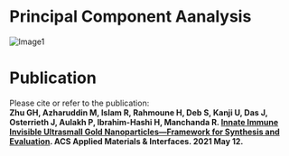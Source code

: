 # Principal Component Aanalysis 

![Image1](https://drive.google.com/uc?export=view&id=1E7Z44cJSaA6bpEmlsH5RnMab8bMITRrr)

# Publication
Please cite or refer to the publication:\
**Zhu GH, Azharuddin M, Islam R, Rahmoune H, Deb S, Kanji U, Das J, Osterrieth J, Aulakh P, Ibrahim-Hashi H, Manchanda R. [Innate Immune Invisible Ultrasmall Gold Nanoparticles—Framework for Synthesis and Evaluation](https://pubs.acs.org/doi/pdf/10.1021/acsami.1c02834). ACS Applied Materials & Interfaces. 2021 May 12.**

